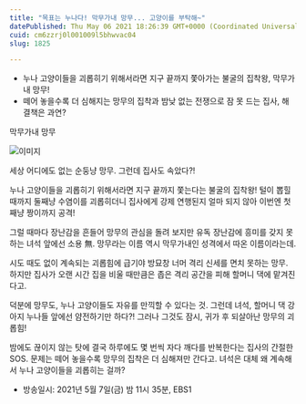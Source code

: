 ```yaml
---
title: "목표는 누나다! 막무가내 망무... 고양이를 부탁해~"
datePublished: Thu May 06 2021 18:26:39 GMT+0000 (Coordinated Universal Time)
cuid: cm6zzrj0l001009l5bhwvac04
slug: 1825

---
```



- 누나 고양이들을 괴롭히기 위해서라면 지구 끝까지 쫓아가는 불굴의 집착왕, 막무가내 망무!
- 떼어 놓을수록 더 심해지는 망무의 집착과 밤낮 없는 전쟁으로 잠 못 드는 집사, 해결책은 과연?

막무가내 망무

![이미지](https://cdn.hashnode.com/res/hashnode/image/upload/v1739248689913/bae5e5d6-7728-4deb-8e2c-9f18b0a88b3a.jpeg)

세상 어디에도 없는 순둥냥 망무. 그런데 집사도 속았다?!

누나 고양이들을 괴롭히기 위해서라면 지구 끝까지 쫓는다는 불굴의 집착왕! 털이 뽑힐 때까지 둘째냥 수염이를 괴롭히더니 집사에게 강제 연행된지 얼마 되지 않아 이번엔 첫째냥 짱이까지 공격!

그럴 때마다 장난감을 흔들어 망무의 관심을 돌려 보지만 유독 장난감에 흥미를 갖지 못하는 녀석 앞에선 소용 無. 망무라는 이름 역시 막무가내인 성격에서 따온 이름이라는데.

시도 때도 없이 계속되는 괴롭힘에 급기야 방묘창 너머 격리 신세를 면치 못하는 망무. 하지만 집사가 오랜 시간 집을 비울 때만큼은 좁은 격리 공간을 피해 할머니 댁에 맡겨진다고.

덕분에 망무도, 누나 고양이들도 자유를 만끽할 수 있다는 것. 그런데 녀석, 할머니 댁 강아지 누나들 앞에선 얌전하기만 하다?! 그러나 그것도 잠시, 귀가 후 되살아난 망무의 괴롭힘!

밤에도 끊이지 않는 탓에 결국 하루에도 몇 번씩 자다 깨다를 반복한다는 집사의 간절한 SOS. 문제는 떼어 놓을수록 망무의 집착은 더 심해져만 간다고. 녀석은 대체 왜 계속해서 누나 고양이들을 괴롭히는 걸까?

* 방송일시: 2021년 5월 7일(금) 밤 11시 35분, EBS1